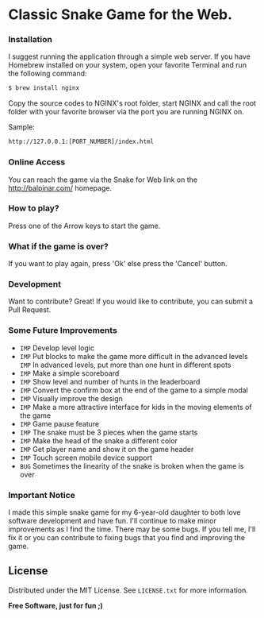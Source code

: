 # Classic Snake Game for the Web.

### Installation
I suggest running the application through a simple web server. If you have Homebrew installed on your system, open your favorite Terminal and run the following command:

```sh
$ brew install nginx
```
Copy the source codes to NGINX's root folder, start NGINX and call the root folder with your favorite browser via the port you are running NGINX on.

Sample:
```sh
http://127.0.0.1:[PORT_NUMBER]/index.html
```
### Online Access
You can reach the game via the Snake for Web link on the http://balpinar.com/ homepage.

### How to play?
Press one of the Arrow keys to start the game.

### What if the game is over?
If you want to play again, press 'Ok' else press the 'Cancel' button.

### Development
Want to contribute? Great! If you would like to contribute, you can submit a Pull Request.

### Some Future Improvements
- `IMP` Develop level logic
- `IMP` Put blocks to make the game more difficult in the advanced levels
  `IMP` In advanced levels, put more than one hunt in different spots
- `IMP` Make a simple scoreboard
- `IMP` Show level and number of hunts in the leaderboard
- `IMP` Convert the confirm box at the end of the game to a simple modal
- `IMP` Visually improve the design
- `IMP` Make a more attractive interface for kids in the moving elements of the game
- `IMP` Game pause feature
- `IMP` The snake must be 3 pieces when the game starts
- `IMP` Make the head of the snake a different color
- `IMP` Get player name and show it on the game header
- `IMP` Touch screen mobile device support
- `BUG` Sometimes the linearity of the snake is broken when the game is over

### Important Notice
I made this simple snake game for my 6-year-old daughter to both love software development and have fun. I'll continue to make minor improvements as I find the time. There may be some bugs. If you tell me, I'll fix it or you can contribute to fixing bugs that you find and improving the game.

## License
Distributed under the MIT License. See `LICENSE.txt` for more information.

**Free Software, just for fun ;)**
